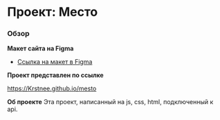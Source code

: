 # Проект: Место

### Обзор

**Макет сайта на Figma**

* [Ссылка на макет в Figma](https://www.figma.com/file/2cn9N9jSkmxD84oJik7xL7/JavaScript.-Sprint-4?node-id=0%3A1)


**Проект представлен по ссылке**

 https://Krstnee.github.io/mesto
 

**Об проекте**
Эта проект, написанный на js, css, html, подключенный к api. 